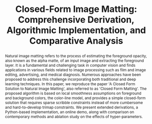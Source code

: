 ---
title: "Closed-Form Image Matting: Comprehensive Derivation, Algorithmic Implementation, and Comparative Analysis"
authors:
  - Mahdi Ranjbar*
  - Aissa Abdelaziz*
  - Mohammad A. Jauhar*
year: 2024
status: "submitted"
feature: true
venue: "Image Processing On Line (IPOL)"
tags:
  - Image Matting
  - Computer Vision
  - Optimization
links:
  - type: PDF
    url: https://ieeexplore.ieee.org/document/10220009
  - type: Demo
    url: https://www.ipol.im/pub/pre/532/
  - type: Code
    url: https://github.com/reproductible-research/image-matting-with-a-closed-form-solution
abstract: "Natural image matting refers to the process of estimating the foreground opacity, also known as the alpha matte, of an input image and extracting the foreground layer. It is a fundamental and challenging task in computer vision and finds applications in various fields related to image processing such as film and image editing, advertising, and medical diagnosis. Numerous approaches have been proposed to address this challenge incorporating both traditional and deep learning techniques. In this paper, we reproduce the paper 'A Closed Form Solution to Natural Image Matting', also referred to as 'Closed Form Matting'. The proposed algorithm is based on local smoothness assumptions on foreground and background colors, the color-line model, and provides a simple closed-form solution that requires sparse scribble constraints instead of more cumbersome and hard-to-develop trimap constraints. We present extended derivations, a Python-based implementation, an online demo, along with comparison on contemporary methods and ablation study on the effects of hyper-parameters."
---